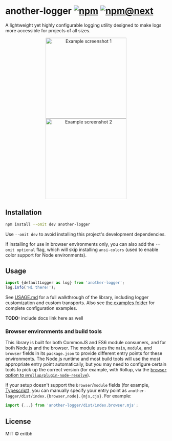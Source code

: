 # another-logger [![npm](https://img.shields.io/npm/v/another-logger.svg)](https://www.npmjs.com/package/another-logger) [![npm@next](https://img.shields.io/npm/v/another-logger/next.svg)](https://www.npmjs.com/package/another-logger/v/next)

A lightweight yet highly configurable logging utility designed to make logs more accessible for projects of all sizes.

<p align="center">
<img alt="Example screenshot 1" src=".github/screenshots/windows-terminal.png" width="252">
<img alt="Example screenshot 2" src=".github/screenshots/firefox-devtools.png" width="252">
</p>

## Installation

```bash
npm install --omit dev another-logger
```

Use `--omit dev` to avoid installing this project's development dependencies.

If installing for use in browser environments only, you can also add the `--omit optional` flag, which will skip installing `ansi-colors` (used to enable color support for Node environments).

## Usage

```js
import {defaultLogger as log} from 'another-logger';
log.info('Hi there!');
```

See [USAGE.md](/USAGE.md) for a full walkthrough of the library, including logger customization and custom transports. Also see [the examples folder](/example) for complete configuration examples.

**TODO:** include docs link here as well

### Browser environments and build tools

This library is built for both CommonJS and ES6 module consumers, and for both Node.js and the browser. The module uses the `main`, `module`, and `browser` fields in its `package.json` to provide different entry points for these environments. The Node.js runtime and most build tools will use the most appropriate entry point automatically, but you may need to configure certain tools to pick up the correct version (for example, with Rollup, via the [`browser` option to `@rollup/plugin-node-resolve`](https://github.com/rollup/plugins/tree/master/packages/node-resolve#browser)).

If your setup doesn't support the `browser`/`module` fields (for example, [Typescript](https://github.com/microsoft/TypeScript/issues/7753)), you can manually specify your entry point as `another-logger/dist/index.{browser,node}.{mjs,cjs}`. For example:

```js
import {...} from 'another-logger/dist/index.browser.mjs';
```

## License

MIT &copy; eritbh
